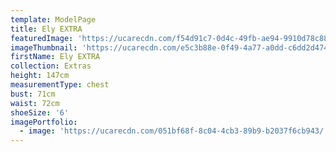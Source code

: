 ```yaml
---
template: ModelPage
title: Ely EXTRA
featuredImage: 'https://ucarecdn.com/f54d91c7-0d4c-49fb-ae94-9910d78c8820/'
imageThumbnail: 'https://ucarecdn.com/e5c3b88e-0f49-4a77-a0dd-c6dd2d47460e/'
firstName: Ely EXTRA
collection: Extras
height: 147cm
measurementType: chest
bust: 71cm
waist: 72cm
shoeSize: '6'
imagePortfolio:
  - image: 'https://ucarecdn.com/051bf68f-8c04-4cb3-89b9-b2037f6cb943/'
---
```


